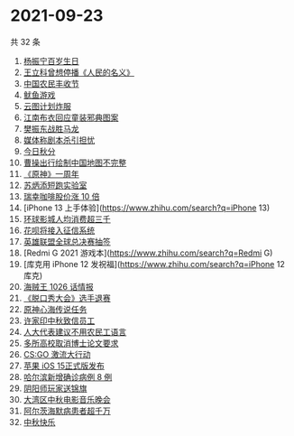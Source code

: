 # 2021-09-23

共 32 条

<!-- BEGIN -->
<!-- 最后更新时间 Thu Sep 23 2021 18:06:47 GMT+0800 (China Standard Time) -->

1. [杨振宁百岁生日](https://www.zhihu.com/search?q=杨振宁)
1. [王立科曾想停播《人民的名义》](https://www.zhihu.com/search?q=王立科)
1. [中国农民丰收节](https://www.zhihu.com/search?q=中国农民丰收节)
1. [鱿鱼游戏](https://www.zhihu.com/search?q=鱿鱼游戏)
1. [云图计划炸服](https://www.zhihu.com/search?q=云图计划)
1. [江南布衣回应童装邪典图案](https://www.zhihu.com/search?q=江南布衣)
1. [樊振东战胜马龙](https://www.zhihu.com/search?q=樊振东)
1. [媒体称剧本杀引担忧](https://www.zhihu.com/search?q=剧本杀)
1. [今日秋分](https://www.zhihu.com/search?q=秋分)
1. [曹操出行绘制中国地图不完整](https://www.zhihu.com/search?q=曹操出行)
1. [《原神》一周年](https://www.zhihu.com/search?q=原神)
1. [苏炳添短跑实验室](https://www.zhihu.com/search?q=苏炳添)
1. [瑞幸咖啡股价涨 10 倍](https://www.zhihu.com/search?q=瑞幸)
1. [iPhone 13 上手体验](https://www.zhihu.com/search?q=iPhone 13)
1. [环球影城人均消费超三千](https://www.zhihu.com/search?q=环球影城)
1. [花呗将接入征信系统](https://www.zhihu.com/search?q=花呗)
1. [英雄联盟全球总决赛抽签](https://www.zhihu.com/search?q=s11)
1. [Redmi G 2021 游戏本](https://www.zhihu.com/search?q=Redmi G)
1. [库克用 iPhone 12 发祝福](https://www.zhihu.com/search?q=iPhone 12 库克)
1. [海贼王 1026 话情报](https://www.zhihu.com/search?q=海贼王)
1. [《脱口秀大会》选手退赛](https://www.zhihu.com/search?q=脱口秀大会)
1. [原神心海传说任务](https://www.zhihu.com/search?q=原神)
1. [许家印中秋致信员工](https://www.zhihu.com/search?q=许家印致信)
1. [人大代表建议不用农民工语言](https://www.zhihu.com/search?q=农民工语言)
1. [多所高校取消博士论文要求](https://www.zhihu.com/search?q=博士论文)
1. [CS:GO 激流大行动](https://www.zhihu.com/search?q=激流大行动)
1. [苹果 iOS 15正式版发布](https://www.zhihu.com/search?q=ios15)
1. [哈尔滨新增确诊病例 8 例](https://www.zhihu.com/search?q=哈尔滨疫情)
1. [阴阳师玩家送锦旗](https://www.zhihu.com/search?q=阴阳师)
1. [大湾区中秋电影音乐晚会](https://www.zhihu.com/search?q=中秋晚会)
1. [阿尔茨海默病患者超千万](https://www.zhihu.com/search?q=阿尔茨海默)
1. [中秋快乐](https://www.zhihu.com/search?q=中秋节)

<!-- END -->
